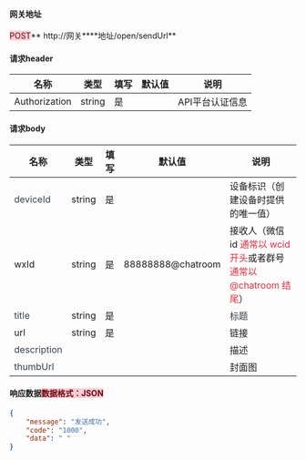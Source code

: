 #### 网关地址


<font style="background:#F8CED3;color:#70000D">POST</font>** http://网关****地址/open/sendUrl**



#### 请求header
| **名称** | **类型** | **填写** | **默认值** | **说明** |
| --- | --- | --- | --- | --- |
| Authorization | string | 是 |  | API平台认证信息 |


#### 请求body
| **名称** | **类型** | **填写** | **默认值** | **说明** |
| --- | --- | --- | --- | --- |
| <font style="color:#364149;">deviceId</font> | string | 是 |  | 设备标识（创建设备时提供的唯一值） |
| wxId | string | 是 | 88888888@chatroom | 接收人（微信id <font style="color:#DF2A3F;">通常以 wcid 开头</font>或者群号<font style="color:#DF2A3F;">通常以 @chatroom 结尾</font>） |
| <font style="color:#364149;background-color:#FFFFFF;">title</font> | string | 是 |  | <font style="color:#364149;background-color:#FFFFFF;">标题</font> |
| url | string | 是 |  | 链接 |
| <font style="color:#364149;background-color:#FFFFFF;">description</font> |  |  |  | 描述 |
| <font style="color:#364149;background-color:#FAFAFA;">thumbUrl</font> |  |  |  | 封面图 |


#### 响应数据<font style="background:#F8CED3;color:#70000D">数据格式：JSON</font>
```json
{
    "message": "发送成功",
    "code": "1000",
    "data": " "
}
```



